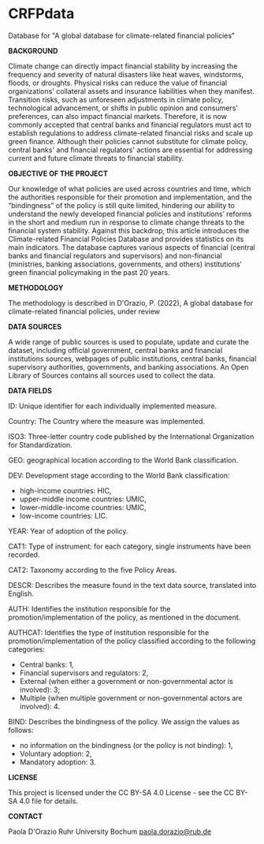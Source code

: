 # CRFPdata
Database for "A global database for climate-related financial policies"


<b>BACKGROUND</b>

Climate change can directly impact financial stability by increasing the frequency and severity of natural disasters like heat waves, windstorms, floods, or droughts. Physical risks can reduce the value of financial organizations' collateral assets and insurance liabilities when they manifest. Transition risks, such as unforeseen adjustments in climate policy, technological advancement, or shifts in public opinion and consumers' preferences, can also impact financial markets. Therefore, it is now commonly accepted that central banks and financial regulators must act to establish regulations to address climate-related financial risks and scale up green finance. Although their policies cannot substitute for climate policy, central banks' and financial regulators' actions are essential for addressing current and future climate threats to financial stability. 


<b>OBJECTIVE OF THE PROJECT</b>

Our knowledge of what policies are used across countries and time, which the authorities responsible for their promotion and implementation, and the “bindingness” of the policy is still quite limited, hindering our ability to understand the newly developed financial policies and institutions’ reforms in the short and medium run in response to climate change threats to the financial system stability. Against this backdrop, this article introduces the Climate-related Financial Policies Database and provides statistics on its main indicators. The database captures various aspects of financial (central banks and financial regulators and supervisors) and non-financial (ministries, banking associations, governments, and others) institutions’ green financial policymaking in the past 20 years.

<b>METHODOLOGY </b>

The methodology is described in D'Orazio, P. (2022), A global database for climate-related financial policies, under review

<b>DATA SOURCES</b>

A wide range of public sources is used to populate, update and curate the dataset, including official government, central banks and financial institutions sources, webpages of public institutions, central banks, financial supervisory authorities, governments, and banking associations.
An Open Library of Sources contains all sources used to collect the data.

<b>DATA FIELDS</b>

ID: Unique identifier for each individually implemented measure. 

Country: The Country where the measure was implemented.

ISO3: Three-letter country code published by the International Organization for Standardization.

GEO: geographical location according to the World Bank classification.

DEV: Development stage according to the World Bank classification:
- high-income countries: HIC, 
- upper-middle income countries: UMIC, 
- lower-middle-income countries: UMIC, 
- low-income countries: LIC.

YEAR: Year of adoption of the policy.

CAT1: Type of instrument: for each category, single instruments have been recorded. 

CAT2: Taxonomy according to the five Policy Areas. 

DESCR: Describes the measure found in the text data source, translated into English.

AUTH: Identifies the institution responsible for the promotion/implementation of the policy, as mentioned in the document.

AUTHCAT: Identifies the type of institution responsible for the promotion/implementation of the policy classified according to the following categories: 
- Central banks: 1, 
- Financial supervisors and regulators: 2, 
- External (when either a government or non-governmental actor is involved): 3; 
- Multiple (when multiple government or non-governmental actors are involved): 4.

BIND: Describes the bindingness of the policy. We assign the values as follows:
- no information on the bindingness (or the policy is not binding): 1, 
- Voluntary adoption: 2, 
- Mandatory adoption: 3.

<b>LICENSE</b>

This project is licensed under the CC BY-SA 4.0 License - see the CC BY-SA 4.0 file for details.

<b>CONTACT</b>

Paola D'Orazio 
Ruhr University Bochum
paola.dorazio@rub.de
